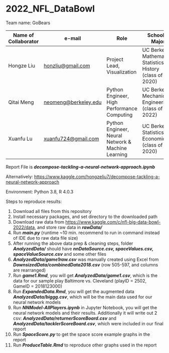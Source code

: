 # 2022_NFL_DataBowl
Team name: GoBears

| Name of Collaborator | e-mail | Role | School & Major |
| ------------- | ------------- | ------------- | ------------- |
| Hongze Liu    | honzliu@gmail.com  | Project Lead, Visualization | UC Berkeley: Mathematics, Statistics, History (class of 2020)  |
| Qitai Meng    | neomeng@berkeley.edu   | Python Engineer, High Performance Computing  | UC Berkeley: Mechanical Engineering (class of 2022)  |
| Xuanfu Lu     | xuanfu724@gmail.com  | Python Engineer, Neural Network & Machine Learning | UC Berkeley: Statistics, Economics (class of 2020) |

Report File is **_decompose-tackling-a-neural-network-approach.ipynb_**

Alternatively: https://www.kaggle.com/hongzeliu7/decompose-tackling-a-neural-network-approach

Environment: Python 3.8, R 4.0.3

Steps to reproduce results:

1. Download all files from this repository 
2. Install necessary packages, and set directory to the downloaded path
3. Download raw data from https://www.kaggle.com/c/nfl-big-data-bowl-2022/data, and store raw data in **_rawData/_**
4. Run **_main.py_** (runtime ~10 min. recommend to run in command instead of IDE due to raw data file size)
5. After running the above data prep & cleaning steps, folder **_AnalyzedData/_** should have **_nnDataSource.csv, spaceValues.csv, spaceValueSource.csv_** and some other files
6. **_AnalyzedData/game1raw.csv_** was manually created using Excel from **_DownsizedData/combinedData2018.csv_** (row 505-597, and columns are rearranged)
7. Run **_game1.Rmd_**, you will get **_AnalyzedData/game1.csv_**, which is the data for our sample play Baltimore vs. Cleveland (playID = 2502, GameID = 2018123000)
8. Run **_ExpandedData.Rmd_**, you will get the augmented data **_AnalyzedData/biggg.csv_**, which will be the main data used for our neural network models
9. Run **_NNModel-AllPlayers.ipynb_** in Jupyter Notebook, you will get the neural network models and their results. Additionally it will write out 2 csv: **_AnalyzedData/returnerScoreBoard.csv_** and **_AnalyzedData/tacklerScoreBoard.csv_**, which were included in our final report
10. Run **_SpaceScore.py_** to get the space score example graphs in the report
11. Run **_ProduceTable.Rmd_** to reproduce other graphs used in the report


